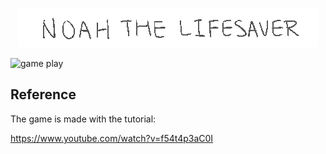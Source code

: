 <p align="center"><img src="./public/assets/Banner.gif" /></p>

![game play](./public/assets/gameplay.gif)

## Reference

The game is made with the tutorial:

https://www.youtube.com/watch?v=f54t4p3aC0I

